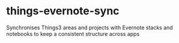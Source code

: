 # things-evernote-sync
Synchronises Things3 areas and projects with Evernote stacks and notebooks to keep a consistent structure across apps
